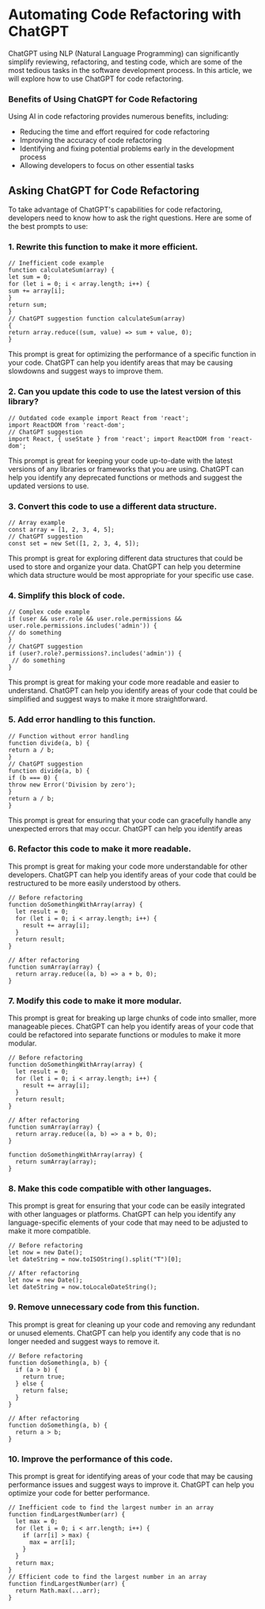 # **Automating Code Refactoring with ChatGPT**

ChatGPT using NLP (Natural Language Programming) can significantly simplify reviewing, refactoring, and testing code, which are some of the most tedious tasks in the software development process. In this article, we will explore how to use ChatGPT for code refactoring.

### **Benefits of Using ChatGPT for Code Refactoring**

Using AI in code refactoring provides numerous benefits, including:

- Reducing the time and effort required for code refactoring
- Improving the accuracy of code refactoring
- Identifying and fixing potential problems early in the development process
- Allowing developers to focus on other essential tasks

## **Asking ChatGPT for Code Refactoring**

To take advantage of ChatGPT's capabilities for code refactoring, developers need to know how to ask the right questions. Here are some of the best prompts to use:

### **1. Rewrite this function to make it more efficient.**

```
// Inefficient code example
function calculateSum(array) {
let sum = 0;
for (let i = 0; i < array.length; i++) {
sum += array[i];
}
return sum;
}
// ChatGPT suggestion function calculateSum(array)
{
return array.reduce((sum, value) => sum + value, 0);
}
```

This prompt is great for optimizing the performance of a specific function in your code. ChatGPT can help you identify areas that may be causing slowdowns and suggest ways to improve them.

### **2. Can you update this code to use the latest version of this library?**

```
// Outdated code example import React from 'react';
import ReactDOM from 'react-dom';
// ChatGPT suggestion
import React, { useState } from 'react'; import ReactDOM from 'react-dom';
```

This prompt is great for keeping your code up-to-date with the latest versions of any libraries or frameworks that you are using. ChatGPT can help you identify any deprecated functions or methods and suggest the updated versions to use.

### **3. Convert this code to use a different data structure.**

```
// Array example
const array = [1, 2, 3, 4, 5];
// ChatGPT suggestion
const set = new Set([1, 2, 3, 4, 5]);
```

This prompt is great for exploring different data structures that could be used to store and organize your data. ChatGPT can help you determine which data structure would be most appropriate for your specific use case.

### **4. Simplify this block of code.**

```
// Complex code example
if (user && user.role && user.role.permissions && user.role.permissions.includes('admin')) {
// do something
}
// ChatGPT suggestion
if (user?.role?.permissions?.includes('admin')) {
 // do something
}
```

This prompt is great for making your code more readable and easier to understand. ChatGPT can help you identify areas of your code that could be simplified and suggest ways to make it more straightforward.

### **5. Add error handling to this function.**

```
// Function without error handling
function divide(a, b) {
return a / b;
}
// ChatGPT suggestion
function divide(a, b) {
if (b === 0) {
throw new Error('Division by zero');
}
return a / b;
}
```

This prompt is great for ensuring that your code can gracefully handle any unexpected errors that may occur. ChatGPT can help you identify areas

### **6. Refactor this code to make it more readable.**

This prompt is great for making your code more understandable for other developers. ChatGPT can help you identify areas of your code that could be restructured to be more easily understood by others.

```
// Before refactoring
function doSomethingWithArray(array) {
  let result = 0;
  for (let i = 0; i < array.length; i++) {
    result += array[i];
  }
  return result;
}

// After refactoring
function sumArray(array) {
  return array.reduce((a, b) => a + b, 0);
}
```

### **7. Modify this code to make it more modular.**

This prompt is great for breaking up large chunks of code into smaller, more manageable pieces. ChatGPT can help you identify areas of your code that could be refactored into separate functions or modules to make it more modular.

```
// Before refactoring
function doSomethingWithArray(array) {
  let result = 0;
  for (let i = 0; i < array.length; i++) {
    result += array[i];
  }
  return result;
}

// After refactoring
function sumArray(array) {
  return array.reduce((a, b) => a + b, 0);
}

function doSomethingWithArray(array) {
  return sumArray(array);
}
```

### **8. Make this code compatible with other languages.**

This prompt is great for ensuring that your code can be easily integrated with other languages or platforms. ChatGPT can help you identify any language-specific elements of your code that may need to be adjusted to make it more compatible.

```
// Before refactoring
let now = new Date();
let dateString = now.toISOString().split("T")[0];

// After refactoring
let now = new Date();
let dateString = now.toLocaleDateString();
```

### **9. Remove unnecessary code from this function.**

This prompt is great for cleaning up your code and removing any redundant or unused elements. ChatGPT can help you identify any code that is no longer needed and suggest ways to remove it.

```
// Before refactoring
function doSomething(a, b) {
  if (a > b) {
    return true;
  } else {
    return false;
  }
}

// After refactoring
function doSomething(a, b) {
  return a > b;
}
```

### **10. Improve the performance of this code.**

This prompt is great for identifying areas of your code that may be causing performance issues and suggest ways to improve it. ChatGPT can help you optimize your code for better performance.

```
// Inefficient code to find the largest number in an array
function findLargestNumber(arr) {
  let max = 0;
  for (let i = 0; i < arr.length; i++) {
    if (arr[i] > max) {
      max = arr[i];
    }
  }
  return max;
}
// Efficient code to find the largest number in an array
function findLargestNumber(arr) {
  return Math.max(...arr);
}
```
